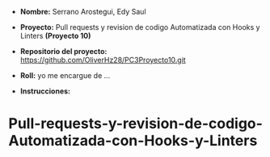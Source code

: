 * **Nombre:** Serrano Arostegui, Edy Saul
* **Proyecto:**  Pull requests y revision de codigo Automatizada con Hooks y Linters **(Proyecto 10)**
* **Repositorio del proyecto:** https://github.com/OliverHz28/PC3Proyecto10.git
* **Roll:** yo me encargue de ...

* **Instrucciones:** 
# Pull-requests-y-revision-de-codigo-Automatizada-con-Hooks-y-Linters
